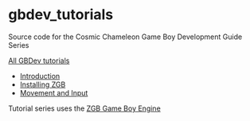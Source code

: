 # gbdev_tutorials
Source code for the Cosmic Chameleon Game Boy Development Guide Series

<a href="https://cosmicchameleongames.wordpress.com/?s=game+boy+development">All GBDev tutorials</a>

- <a href="https://cosmicchameleongames.wordpress.com/2018/09/13/game-boy-development-guide-000-welcome-to-the-world-of-homebrew/">Introduction</a>
- <a href="https://cosmicchameleongames.wordpress.com/2018/09/14/game-boy-development-guide-001-installation-and-setup/">Installing ZGB</a>
- <a href="https://cosmicchameleongames.wordpress.com/2018/09/18/game-boy-development-guide-002-movement-and-input/">Movement and Input</a>


Tutorial series uses the <a href="https://github.com/Zal0/ZGB">ZGB Game Boy Engine</a> 

